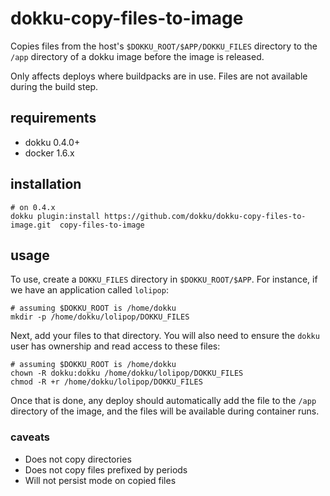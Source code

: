 # dokku-copy-files-to-image

Copies files from the host's `$DOKKU_ROOT/$APP/DOKKU_FILES` directory to the `/app` directory of a dokku image before the image is released.

Only affects deploys where buildpacks are in use. Files are not available during the build step.

## requirements

- dokku 0.4.0+
- docker 1.6.x

## installation

```shell
# on 0.4.x
dokku plugin:install https://github.com/dokku/dokku-copy-files-to-image.git  copy-files-to-image
```

## usage

To use, create a `DOKKU_FILES` directory in `$DOKKU_ROOT/$APP`. For instance, if we have an application called `lolipop`:

```shell
# assuming $DOKKU_ROOT is /home/dokku
mkdir -p /home/dokku/lolipop/DOKKU_FILES
```

Next, add your files to that directory. You will also need to ensure the `dokku` user has ownership and read access to these files:

```shell
# assuming $DOKKU_ROOT is /home/dokku
chown -R dokku:dokku /home/dokku/lolipop/DOKKU_FILES
chmod -R +r /home/dokku/lolipop/DOKKU_FILES
```


Once that is done, any deploy should automatically add the file to the `/app` directory of the image, and the files will be available during container runs.

### caveats

- Does not copy directories
- Does not copy files prefixed by periods
- Will not persist mode on copied files
